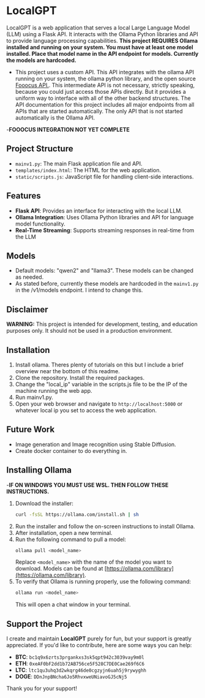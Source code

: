 # LocalGPT

LocalGPT is a web application that serves a local Large Language Model (LLM) using a Flask API. It interacts with the Ollama Python libraries and API to provide language processing capabilities.
**This project REQUIRES Ollama installed and running on your system. You must have at least one model installed. Place that model name in the API endpoint for models. Currently the models are hardcoded.**

- This project uses a custom API. This API integrates with the ollama API running on your system, 
the ollama python library, and the open source [Fooocus API.](https://github.com/mrhan1993/FooocusAPI). This intermediate API is not necessary, 
strictly speaking, because you could just access those APIs directly. 
But it provides a uniform way to interface with all of the other backend structures. 
The API documentation for this project includes 
all major endpoints from all APIs that are started automatically. The only 
API that is not started automatically is the Ollama API. 

-**FOOOCUS INTEGRATION NOT YET COMPLETE**
## Project Structure


- `mainv1.py`: The main Flask application file and API.
- `templates/index.html`: The HTML for the web application.
- `static/scripts.js`: JavaScript file for handling client-side interactions.

## Features

- **Flask API**: Provides an interface for interacting with the local LLM.
- **Ollama Integration**: Uses Ollama Python libraries and API for language model functionality.
- **Real-Time Streaming**: Supports streaming responses in real-time from the LLM
## Models

- Default models: "qwen2" and "llama3". These models can be changed as needed.
- As stated before, currently these models are hardcoded in the `mainv1.py` in the /v1/models endpoint. I intend to change this.

## Disclaimer

**WARNING:** This project is intended for development, testing, and education purposes only. It should not be used in a production environment.

## Installation
1. Install ollama. Theres plenty of tutorials on this but I include a brief overview near the bottom of this readme.
2. Clone the repository. Install the required packages.
3. Change the "local_ip" variable in the scripts.js file to be the IP of the machine running the web app.
4. Run mainv1.py.
5. Open your web browser and navigate to `http://localhost:5000` or whatever local ip you set to access the web application.

## Future Work

- Image generation and Image recognition using Stable Diffusion.
- Create docker container to do everything in. 

## Installing Ollama
-**IF ON WINDOWS YOU MUST USE WSL. THEN FOLLOW THESE INSTRUCTIONS.**
1. Download the installer:
   ```bash
   curl -fsSL https://ollama.com/install.sh | sh
   ```
2. Run the installer and follow the on-screen instructions to install Ollama.
3. After installation, open a new terminal.
4. Run the following command to pull a model:
   ```bash
   ollama pull <model_name>
   ```
   Replace `<model_name>` with the name of the model you want to download. Models can be found at [https://ollama.com/library](https://ollama.com/library).
5. To verify that Ollama is running properly, use the following command:
   ```bash
   ollama run <model_name>
   ```
   This will open a chat window in your terminal.


## Support the Project

I create and maintain **LocalGPT** purely for fun, but your support is greatly appreciated. If you'd like to contribute, here are some ways you can help:

- **BTC**: `bc1q9x6zrts3prgankxs3sk5qpt942c3039vay9m0l`
- **ETH**: `0xeAF0bF2dd1b72AB756ce5F528C7DE0Cae269f6C6`
- **LTC**: `ltc1qu3uhq3d2wkqrg46de0cgzyjn6uah5j9rywyghh`
- **DOGE**: `DDnJnpBNcha6Jo5RhvxweUNiavoGJ5cNj5`

Thank you for your support!

